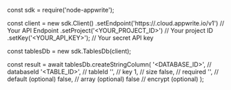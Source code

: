 const sdk = require('node-appwrite');

const client = new sdk.Client()
    .setEndpoint('https://<REGION>.cloud.appwrite.io/v1') // Your API Endpoint
    .setProject('<YOUR_PROJECT_ID>') // Your project ID
    .setKey('<YOUR_API_KEY>'); // Your secret API key

const tablesDb = new sdk.TablesDb(client);

const result = await tablesDb.createStringColumn(
    '<DATABASE_ID>', // databaseId
    '<TABLE_ID>', // tableId
    '', // key
    1, // size
    false, // required
    '<DEFAULT>', // default (optional)
    false, // array (optional)
    false // encrypt (optional)
);
